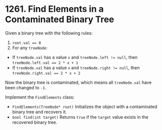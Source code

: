 # 1261. Find Elements in a Contaminated Binary Tree

Given a binary tree with the following rules:

1. `root.val == 0`
2. For any `treeNode`:
- If `treeNode.val` has a value `x` and `treeNode.left != null`, then `treeNode.left.val == 2 * x + 1`
- If `treeNode.val` has a value `x` and `treeNode.right != null`, then `treeNode.right.val == 2 * x + 2`

Now the binary tree is contaminated, which means all `treeNode.val` have been changed to `-1`.

Implement the `FindElements` class:

- `FindElements(TreeNode* root)` Initializes the object with a contaminated binary tree and recovers it.
- `bool find(int target)` Returns `true` if the `target` value exists in the recovered binary tree.
